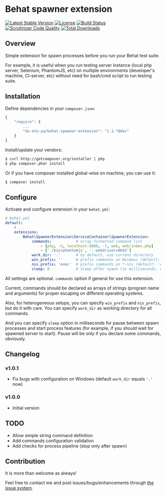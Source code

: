 Behat spawner extension
========================

[![Latest Stable Version](https://poser.pugx.org/da-eto-ya/behat-spawner-extension/v/stable.png)](https://packagist.org/packages/da-eto-ya/behat-spawner-extension)
[![License](https://poser.pugx.org/da-eto-ya/behat-spawner-extension/license.png)](https://packagist.org/packages/da-eto-ya/behat-spawner-extension)
[![Build Status](https://travis-ci.org/da-eto-ya/behat-spawner-extension.svg?branch=master)](https://travis-ci.org/da-eto-ya/behat-spawner-extension)
[![Scrutinizer Code Quality](https://scrutinizer-ci.com/g/da-eto-ya/behat-spawner-extension/badges/quality-score.png?s=aa4d3b23969f9e7e838fe29237b8c4ac20c653cf)](https://scrutinizer-ci.com/g/da-eto-ya/behat-spawner-extension/)
[![Total Downloads](https://poser.pugx.org/da-eto-ya/behat-spawner-extension/downloads.png)](https://packagist.org/packages/da-eto-ya/behat-spawner-extension)

Overview
--------

Simple extension for spawn processes before you run your Behat test suite.

For example, it is useful when you run testing server instance (local php
server, Selenium, PhantomJS, etc) on multiple environments (developer's
machine, CI-server, etc) without need for bash/cmd script to run testing suite.

Installation
------------

Define dependencies in your `composer.json`:

``` javascript
{
    "require": {
        ...
        "da-eto-ya/behat-spawner-extension": "1.1.*@dev"
    }
}
```

Install/update your vendors:

``` bash
$ curl http://getcomposer.org/installer | php
$ php composer.phar install
```

Or if you have composer installed global-wise on machine, you can use it:

``` bash
$ composer install
```

Configure
---------

Activate and configure extension in your `behat.yml`:

``` yaml
# behat.yml
default:
    # ...
    extensions:
        Behat\SpawnerExtension\ServiceContainer\SpawnerExtension:
            commands:           # array-formatted command list
                - [php, -S, localhost:8880, -t, web, web/index.php]
                - ['./bin/phantomjs', '--webdriver=8643']
            work_dir: '.'       # by default, use current directory
            win_prefix: ''      # prefix commands on Windows (default: empty)
            nix_prefix: 'exec'  # prefix commands on *-nix (default: 'exec')
            sleep: 0            # sleep after spawn (in milliseconds, default 0)
```

All settings are optional. `commands` option if general for use this extension.

Current, commands should be declared as arrays of strings (program name
and arguments) for proper escaping on different operating systems.

Also, for heterogeneous setups, you can specify `win_prefix` and `nix_prefix`,
but do it with care. You can specify `work_dir` as working directory for all
commands.

And you can specify `sleep` option in milliseconds for pause between spawn
processes and start process features (for example, if you should wait for
spawned server to start). Pause will be only if you declare some commands,
obviously.

Changelog
---------

### v1.0.1
- Fix bugs with configuration on Windows (default `work_dir` equals `'.'` now)

### v1.0.0
- Initial version

TODO
----

- Allow simple string command definition
- Add commands configuration validation
- Add checks for process pipeline (stop only after spawn)

Contribution
------------

It is more than welcome as always!

Feel free to contact me and post issues/bugs/enhancements through
[the issue system](https://github.com/da-eto-ya/behat-spawner-extension/issues/new).
